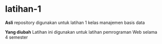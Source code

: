 # latihan-1
**Asli**
repository digunakan untuk latihan 1 kelas manajemen basis data

**Yang diubah**
Latihan ini digunakan untuk latihan pemrograman Web selama 4 semester
